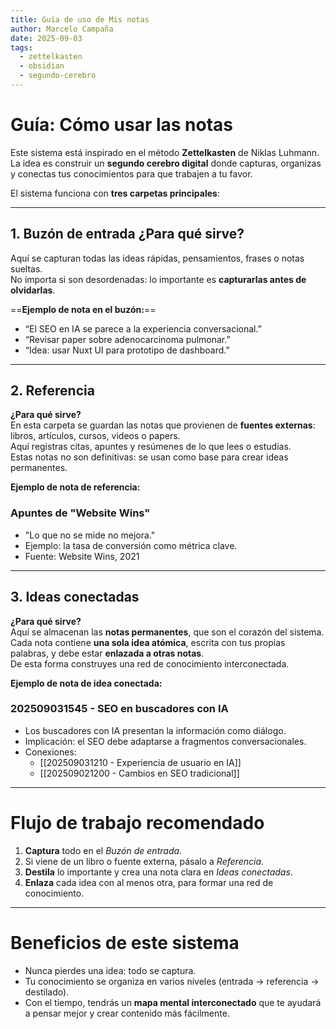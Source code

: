 ```yaml
---
title: Guía de uso de Mis notas
author: Marcelo Campaña
date: 2025-09-03
tags:
  - zettelkasten
  - obsidian
  - segundo-cerebro
---
```


# Guía: Cómo usar las notas

Este sistema está inspirado en el método **Zettelkasten** de Niklas Luhmann.  
La idea es construir un **segundo cerebro digital** donde capturas, organizas y conectas tus conocimientos para que trabajen a tu favor.

El sistema funciona con **tres carpetas principales**:

---

## 1. Buzón de entrada ¿Para qué sirve?
Aquí se capturan todas las ideas rápidas, pensamientos, frases o notas sueltas.  
No importa si son desordenadas: lo importante es **capturarlas antes de olvidarlas**.  

==**Ejemplo de nota en el buzón:**==  

- “El SEO en IA se parece a la experiencia conversacional.”  
- “Revisar paper sobre adenocarcinoma pulmonar.”  
- “Idea: usar Nuxt UI para prototipo de dashboard.”  

---

##  2. Referencia
**¿Para qué sirve?**  
En esta carpeta se guardan las notas que provienen de **fuentes externas**: libros, artículos, cursos, videos o papers.  
Aquí registras citas, apuntes y resúmenes de lo que lees o estudias.  
Estas notas no son definitivas: se usan como base para crear ideas permanentes.  

**Ejemplo de nota de referencia:**  

### Apuntes de "Website Wins"
- "Lo que no se mide no mejora."  
- Ejemplo: la tasa de conversión como métrica clave.  
- Fuente: Website Wins, 2021  

---

## 3. Ideas conectadas
**¿Para qué sirve?**  
Aquí se almacenan las **notas permanentes**, que son el corazón del sistema.  
Cada nota contiene **una sola idea atómica**, escrita con tus propias palabras, y debe estar **enlazada a otras notas**.  
De esta forma construyes una red de conocimiento interconectada.  

**Ejemplo de nota de idea conectada:**  

### 202509031545 - SEO en buscadores con IA
- Los buscadores con IA presentan la información como diálogo.  
- Implicación: el SEO debe adaptarse a fragmentos conversacionales.  
- Conexiones:  
  - [[202509031210 - Experiencia de usuario en IA]]  
  - [[202509021200 - Cambios en SEO tradicional]]  

---

# Flujo de trabajo recomendado

1. **Captura** todo en el  *Buzón de entrada*.  
2. Si viene de un libro o fuente externa, pásalo a *Referencia*.  
3. **Destila** lo importante y crea una nota clara en  *Ideas conectadas*.  
4. **Enlaza** cada idea con al menos otra, para formar una red de conocimiento.  

---

# Beneficios de este sistema

- Nunca pierdes una idea: todo se captura.  
- Tu conocimiento se organiza en varios niveles (entrada → referencia → destilado).  
- Con el tiempo, tendrás un **mapa mental interconectado** que te ayudará a pensar mejor y crear contenido más fácilmente.  